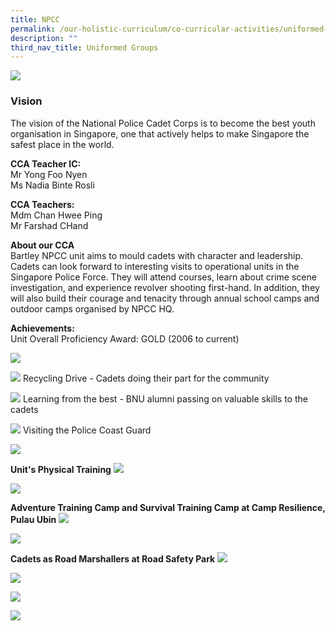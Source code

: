 ```yaml
---
title: NPCC
permalink: /our-holistic-curriculum/co-curricular-activities/uniformed-groups/npcc/
description: ""
third_nav_title: Uniformed Groups
---
```

![](/images/NPCC-Formal.jpg)

### Vision

The vision of the National Police Cadet Corps is to become the best youth organisation in Singapore, one that actively helps to make Singapore the safest place in the world.

**CCA Teacher IC:** <br>
Mr Yong Foo Nyen <br>
Ms Nadia Binte Rosli

**CCA Teachers:** <br>
Mdm Chan Hwee Ping <br>
Mr Farshad CHand

**About our CCA** <br>
Bartley NPCC unit aims to mould cadets with character and leadership. Cadets can look forward to interesting visits to operational units in the Singapore Police Force. They will attend courses, learn about crime scene investigation, and experience revolver shooting first-hand. In addition, they will also build their courage and tenacity through annual school camps and outdoor camps organised by NPCC HQ.

**Achievements:** <br>
Unit Overall Proficiency Award: GOLD (2006 to current)

![](/images/NP%20Banner1.jpg)

![](/images/NPCC1.jpg)
Recycling Drive - Cadets doing their part for the community	

![](/images/NPCC2.jpg)
Learning from the best - BNU alumni passing on valuable skills to the cadets

![](/images/NPCC6.jpg)
Visiting the Police Coast Guard

![](/images/annual%20unit%20camp.jpg)

**Unit's Physical Training**
![](/images/NPCC10.jpg)

![](/images/NPCC11.jpg)


**Adventure Training Camp and Survival Training Camp at Camp Resilience, Pulau Ubin**
![](/images/NPCC13.jpg)

![](/images/NPCC14.jpg)

**Cadets as Road Marshallers at Road Safety Park**
![](/images/NPCC17.jpg)

![](/images/NPCC15.jpg)

![](/images/senior%20inspector.jpg)

![](/images/NPCC18.jpg)